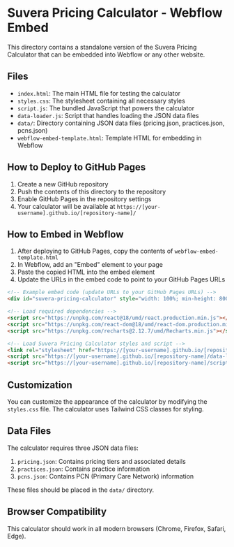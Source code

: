 # Suvera Pricing Calculator - Webflow Embed

This directory contains a standalone version of the Suvera Pricing Calculator that can be embedded into Webflow or any other website.

## Files

- `index.html`: The main HTML file for testing the calculator
- `styles.css`: The stylesheet containing all necessary styles
- `script.js`: The bundled JavaScript that powers the calculator
- `data-loader.js`: Script that handles loading the JSON data files
- `data/`: Directory containing JSON data files (pricing.json, practices.json, pcns.json)
- `webflow-embed-template.html`: Template HTML for embedding in Webflow

## How to Deploy to GitHub Pages

1. Create a new GitHub repository
2. Push the contents of this directory to the repository
3. Enable GitHub Pages in the repository settings
4. Your calculator will be available at `https://[your-username].github.io/[repository-name]/`

## How to Embed in Webflow

1. After deploying to GitHub Pages, copy the contents of `webflow-embed-template.html`
2. In Webflow, add an "Embed" element to your page
3. Paste the copied HTML into the embed element
4. Update the URLs in the embed code to point to your GitHub Pages URLs

```html
<!-- Example embed code (update URLs to your GitHub Pages URLs) -->
<div id="suvera-pricing-calculator" style="width: 100%; min-height: 800px;"></div>

<!-- Load required dependencies -->
<script src="https://unpkg.com/react@18/umd/react.production.min.js"></script>
<script src="https://unpkg.com/react-dom@18/umd/react-dom.production.min.js"></script>
<script src="https://unpkg.com/recharts@2.12.7/umd/Recharts.min.js"></script>

<!-- Load Suvera Pricing Calculator styles and script -->
<link rel="stylesheet" href="https://[your-username].github.io/[repository-name]/styles.css">
<script src="https://[your-username].github.io/[repository-name]/data-loader.js"></script>
<script src="https://[your-username].github.io/[repository-name]/script.js"></script>
```

## Customization

You can customize the appearance of the calculator by modifying the `styles.css` file. The calculator uses Tailwind CSS classes for styling.

## Data Files

The calculator requires three JSON data files:

1. `pricing.json`: Contains pricing tiers and associated details
2. `practices.json`: Contains practice information
3. `pcns.json`: Contains PCN (Primary Care Network) information

These files should be placed in the `data/` directory.

## Browser Compatibility

This calculator should work in all modern browsers (Chrome, Firefox, Safari, Edge).

